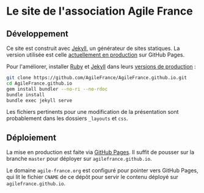Le site de l'association Agile France
=====================================

## Développement

Ce site est construit avec [Jekyll](https://jekyllrb.com/), un générateur de sites statiques. La version utilisée est celle [actuellement en production](https://pages.github.com/versions/) sur GitHub Pages.

Pour l'améliorer, installer [Ruby](https://www.ruby-lang.org/fr/) et [Jekyll](https://jekyllrb.com) dans leurs [versions de production](https://pages.github.com/versions/) :

```sh
git clone https://github.com/AgileFrance/AgileFrance.github.io.git
cd AgileFrance.github.io
gem install bundler --no-ri --no-rdoc
bundle install
bundle exec jekyll serve
```

Les fichiers pertinents pour une modification de la présentation sont probablement dans les dossiers `_layouts` et `css`.


## Déploiement

La mise en production est faite via [GitHub Pages](https://pages.github.com). Il suffit de pousser sur la branche `master` pour déployer sur `agilefrance.github.io`.

Le domaine `agile-france.org` est configuré pour pointer vers GitHub Pages, qui lit le fichier `CNAME` de ce dépôt pour servir le contenu déployé sur `agilefrance.github.io`.
